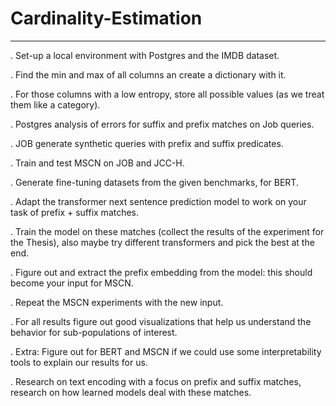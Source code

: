 # Cardinality-Estimation
-----------------------------------------------------------------------------------------------------------------------------------------------------------

. Set-up a local environment with Postgres and the IMDB dataset.

. Find the min and max of all columns an create a dictionary with it.

. For those columns with a low entropy, store all possible values (as we treat them like a category).

. Postgres analysis of errors for suffix and prefix matches on Job queries.

. JOB generate synthetic queries with prefix and suffix predicates.

. Train and test MSCN on JOB and JCC-H.

. Generate fine-tuning datasets from the given benchmarks, for BERT.

. Adapt the transformer next sentence prediction model to work on your task of prefix + suffix matches. 

. Train the model on these matches (collect the results of the experiment for the Thesis), also maybe try different transformers
  and pick the best at the end.

. Figure out and extract the prefix embedding from the model: this should become your input for MSCN. 

. Repeat the MSCN experiments with the new input. 

. For all results figure out good visualizations that help us understand the behavior for sub-populations of interest. 

. Extra: Figure out for BERT and MSCN if we could use some interpretability tools to explain our results for us. 

. Research on text encoding with a focus on prefix and suffix matches, research on how learned models deal with these matches.   
